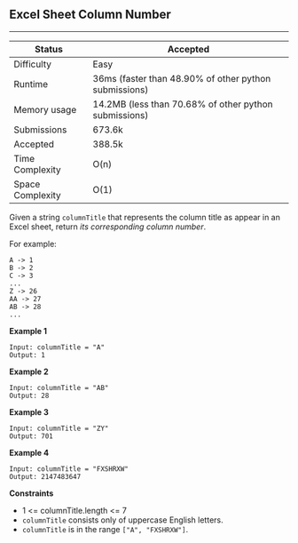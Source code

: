 ## Excel Sheet Column Number
---------
| Status | Accepted |
| --- | --- |
| Difficulty | Easy |
| Runtime | 36ms (faster than 48.90% of other python submissions) |
| Memory usage | 14.2MB (less than 70.68% of other python submissions) |
| Submissions | 673.6k |
| Accepted | 388.5k |
| Time Complexity | O(n) |
| Space Complexity | O(1) |

Given a string `columnTitle` that represents the column title as appear in an Excel sheet, return *its corresponding column number*.

For example:
```
A -> 1
B -> 2
C -> 3
...
Z -> 26
AA -> 27
AB -> 28 
...
```

**Example 1**
```
Input: columnTitle = "A"
Output: 1
```

**Example 2**
```
Input: columnTitle = "AB"
Output: 28
```

**Example 3**
```
Input: columnTitle = "ZY"
Output: 701
```

**Example 4**
```
Input: columnTitle = "FXSHRXW"
Output: 2147483647
```

**Constraints**
- 1 <= columnTitle.length <= 7
- `columnTitle` consists only of uppercase English letters.
- `columnTitle` is in the range `["A", "FXSHRXW"]`.

